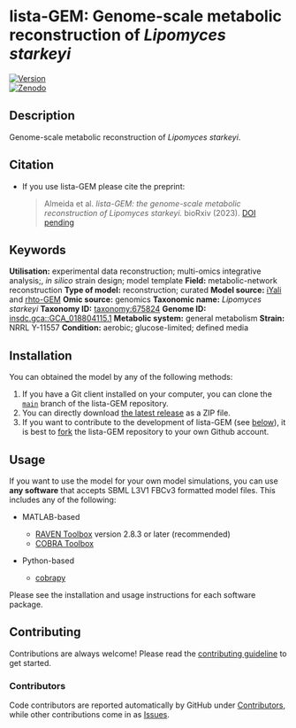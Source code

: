 # lista-GEM: Genome-scale metabolic reconstruction of _Lipomyces starkeyi_

[![Version](https://badge.fury.io/gh/LabFisUFV%2Flista-GEM.svg)](https://badge.fury.io/gh/LabFisUFV/lista-GEM)  
[![Zenodo](https://zenodo.org/badge/12345.svg)](https://zenodo.org/badge/latestdoi/12345)  

## Description

Genome-scale metabolic reconstruction of _Lipomyces starkeyi_.

## Citation

* If you use lista-GEM please cite the preprint:
  > Almeida et al. _lista-GEM: the genome-scale metabolic reconstruction of Lipomyces starkeyi._ bioRxiv (2023). [DOI pending](https://doi.org/10.xxxx/s12345-123-12345-1)

## Keywords

**Utilisation:** experimental data reconstruction; multi-omics integrative analysis;, _in silico_ strain design; model template
**Field:** metabolic-network reconstruction
**Type of model:** reconstruction; curated
**Model source:** [iYali](http://doi.org/10.1038/npjsba.2016.5) and [rhto-GEM](http://doi.org/10.1002/bit.27162)
**Omic source:** genomics 
**Taxonomic name:** _Lipomyces starkeyi_ 
**Taxonomy ID:** [taxonomy:675824](https://identifiers.org/taxonomy:675824)
**Genome ID:** [insdc.gca::GCA_018804115.1](https://identifiers.org/insdc.gca:GCA_018804115.1)
**Metabolic system:** general metabolism
**Strain:** NRRL Y-11557
**Condition:** aerobic; glucose-limited; defined media


## Installation

You can obtained the model by any of the following methods:
1. If you have a Git client installed on your computer, you can clone the [`main`](https://github.com/LabFisUFV/lista-GEM) branch of the lista-GEM repository.
2. You can directly download [the latest release](https://github.com/LabFisUFV/lista-GEM/releases) as a ZIP file.
3. If you want to contribute to the development of lista-GEM (see [below](#below)), it is best to [fork](https://github.com/LabFisUFV/lista-GEM/fork) the lista-GEM repository to your own Github account.

## Usage

If you want to use the model for your own model simulations, you can use **any software** that accepts SBML L3V1 FBCv3 formatted model files. This includes any of the following:
* MATLAB-based
  * [RAVEN Toolbox](https://github.com/SysBioChalmers/RAVEN) version 2.8.3 or later (recommended)  
  * [COBRA Toolbox](https://github.com/opencobra/cobratoolbox)

* Python-based
  * [cobrapy](https://github.com/opencobra/cobrapy)  

Please see the installation and usage instructions for each software package.

## Contributing

Contributions are always welcome! Please read the [contributing guideline](.github/CONTRIBUTING.md) to get started.


### Contributors

Code contributors are reported automatically by GitHub under [Contributors](https://github.com/LabFisUFV/lista-GEM/graphs/contributors), while other contributions come in as [Issues](https://github.com/LabFisUFV/lista-GEM/issues).

